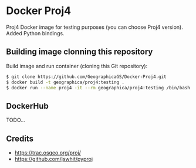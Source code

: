 # Docker Proj4

Proj4 Docker image for testing purposes (you can choose Proj4 version).
Added Python bindings.

## Building image clonning this repository
Build image and run container (cloning this Git repository):

```bash
$ git clone https://github.com/GeographicaGS/Docker-Proj4.git
$ docker build -t geographica/proj4:testing .
$ docker run --name proj4 -it --rm geographica/proj4:testing /bin/bash
```

## DockerHub
TODO...

## Credits
- https://trac.osgeo.org/proj/
- https://github.com/jswhit/pyproj

